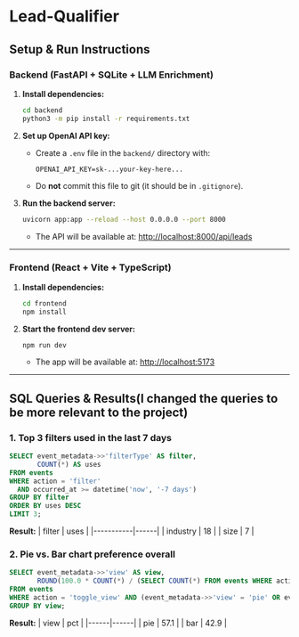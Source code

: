 # Lead-Qualifier

## Setup & Run Instructions

### Backend (FastAPI + SQLite + LLM Enrichment)

1. **Install dependencies:**
   ```bash
   cd backend
   python3 -m pip install -r requirements.txt
   ```

2. **Set up OpenAI API key:**
   - Create a `.env` file in the `backend/` directory with:
     ```
     OPENAI_API_KEY=sk-...your-key-here...
     ```
   - Do **not** commit this file to git (it should be in `.gitignore`).

3. **Run the backend server:**
   ```bash
   uvicorn app:app --reload --host 0.0.0.0 --port 8000
   ```
   - The API will be available at: [http://localhost:8000/api/leads](http://localhost:8000/api/leads)

---

### Frontend (React + Vite + TypeScript)

1. **Install dependencies:**
   ```bash
   cd frontend
   npm install
   ```

2. **Start the frontend dev server:**
   ```bash
   npm run dev
   ```
   - The app will be available at: [http://localhost:5173](http://localhost:5173)

---

## SQL Queries & Results(I changed the queries to be more relevant to the project)

### 1. Top 3 filters used in the last 7 days
```sql
SELECT event_metadata->>'filterType' AS filter,
       COUNT(*) AS uses
FROM events
WHERE action = 'filter'
  AND occurred_at >= datetime('now', '-7 days')
GROUP BY filter
ORDER BY uses DESC
LIMIT 3;
```
**Result:**
| filter    | uses |
|-----------|------|
| industry  | 18   |
| size      | 7    |

### 2. Pie vs. Bar chart preference overall
```sql
SELECT event_metadata->>'view' AS view,
       ROUND(100.0 * COUNT(*) / (SELECT COUNT(*) FROM events WHERE action = 'toggle_view' AND (event_metadata->>'view' = 'pie' OR event_metadata->>'view' = 'bar')), 2) AS pct
FROM events
WHERE action = 'toggle_view' AND (event_metadata->>'view' = 'pie' OR event_metadata->>'view' = 'bar')
GROUP BY view;
```
**Result:**
| view | pct  |
|------|------|
| pie  | 57.1 |
| bar  | 42.9 |
